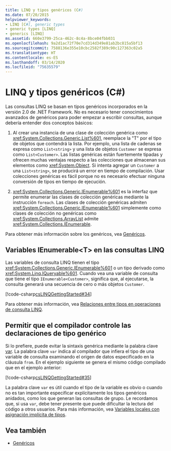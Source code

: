 ```yaml
---
title: LINQ y tipos genéricos (C#)
ms.date: 07/20/2015
helpviewer_keywords:
- LINQ [C#], generic types
- generic types [LINQ]
- generics [LINQ]
ms.assetid: 660e3799-25ca-462c-8c4a-8bce04fbb031
ms.openlocfilehash: 9a2d1ac72f70e7cd314d349e81ab2bc815a5bf13
ms.sourcegitcommit: 7588136e355e10cbc2582f389c90c127363c02a5
ms.translationtype: HT
ms.contentlocale: es-ES
ms.lasthandoff: 03/14/2020
ms.locfileid: "75635579"
---
```

# <a name="linq-and-generic-types-c"></a>LINQ y tipos genéricos (C#)
Las consultas LINQ se basan en tipos genéricos incorporados en la versión 2.0 de .NET Framework. No es necesario tener conocimientos avanzados de genéricos para poder empezar a escribir consultas, aunque debería entender dos conceptos básicos:  
  
1. Al crear una instancia de una clase de colección genérica como <xref:System.Collections.Generic.List%601>, reemplace la "T" por el tipo de objetos que contendrá la lista. Por ejemplo, una lista de cadenas se expresa como `List<string>` y una lista de objetos `Customer` se expresa como `List<Customer>`. Las listas genéricas están fuertemente tipadas y ofrecen muchas ventajas respecto a las colecciones que almacenan sus elementos como <xref:System.Object>. Si intenta agregar un `Customer` a una `List<string>`, se producirá un error en tiempo de compilación. Usar colecciones genéricas es fácil porque no es necesario efectuar ninguna conversión de tipos en tiempo de ejecución.  
  
2. <xref:System.Collections.Generic.IEnumerable%601> es la interfaz que permite enumerar las clases de colección genéricas mediante la instrucción `foreach`. Las clases de colección genéricas admiten <xref:System.Collections.Generic.IEnumerable%601> simplemente como clases de colección no genéricas como <xref:System.Collections.ArrayList> admite <xref:System.Collections.IEnumerable>.  
  
 Para obtener más información sobre los genéricos, vea [Genéricos](../../generics/index.md).  
  
## <a name="ienumerablet-variables-in-linq-queries"></a>Variables IEnumerable<T\> en las consultas LINQ  
 Las variables de consulta LINQ tienen el tipo <xref:System.Collections.Generic.IEnumerable%601> o un tipo derivado como <xref:System.Linq.IQueryable%601>. Cuando vea una variable de consulta que tiene el tipo `IEnumerable<Customer>`, significa que, al ejecutarse, la consulta generará una secuencia de cero o más objetos `Customer`.  
  
 [!code-csharp[csLINQGettingStarted#34](~/samples/snippets/csharp/VS_Snippets_VBCSharp/CsLINQGettingStarted/CS/Class1.cs#34)]  
  
 Para obtener más información, vea [Relaciones entre tipos en operaciones de consulta LINQ](./type-relationships-in-linq-query-operations.md).  
  
## <a name="letting-the-compiler-handle-generic-type-declarations"></a>Permitir que el compilador controle las declaraciones de tipo genérico  
 Si lo prefiere, puede evitar la sintaxis genérica mediante la palabra clave [var](../../../language-reference/keywords/var.md). La palabra clave `var` indica al compilador que infiera el tipo de una variable de consulta examinando el origen de datos especificado en la cláusula `from`. En el ejemplo siguiente se genera el mismo código compilado que en el ejemplo anterior:  
  
 [!code-csharp[csLINQGettingStarted#35](~/samples/snippets/csharp/VS_Snippets_VBCSharp/CsLINQGettingStarted/CS/Class1.cs#35)]  
  
 La palabra clave `var` es útil cuando el tipo de la variable es obvio o cuando no es tan importante especificar explícitamente los tipos genéricos anidados, como los que generan las consultas de grupo. Le recordamos que, si usa `var`, debe tener presente que puede dificultar la lectura del código a otros usuarios. Para más información, vea [Variables locales con asignación implícita de tipos](../../classes-and-structs/implicitly-typed-local-variables.md).  
  
## <a name="see-also"></a>Vea también

- [Genéricos](../../generics/index.md)
